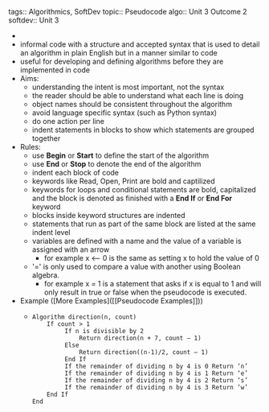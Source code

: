 tags:: Algorithmics, SoftDev
topic:: Pseudocode
algo:: Unit 3 Outcome 2
softdev:: Unit 3

-
- informal code with a structure and accepted syntax that is used to detail an algorithm in plain English but in a manner similar to code
- useful for developing and defining algorithms before they are implemented in code
- Aims:
	- understanding the intent is most important, not the syntax
	- the reader should be able to understand what each line is doing
	- object names should be consistent throughout the algorithm
	- avoid language specific syntax (such as Python syntax)
	- do one action per line
	- indent statements in blocks to show which statements are grouped together
- Rules:
	- use **Begin** or **Start** to define the start of the algorithm
	- use **End** or **Stop** to denote the end of the algorithm
	- indent each block of code
	- keywords like Read, Open, Print are bold and captilized
	- keywords for loops and conditional statements are bold, capitalized and the block is denoted as finished with a **End If** or **End For** keyword
	- blocks inside keyword structures are indented
	- statements that run as part of the same block are listed at the same indent level
	- variables are defined with a name and the value of a variable is assigned with an arrow
		- for example x <-- 0 is the same as setting x to hold the value of 0
	- '=' is only used to compare a value with another using Boolean algebra.
		- for example x = 1 is a statement that asks if x is equal to 1 and will only result in true or false when the pseudocode is executed.
- Example ([More Examples]([[Pseudocode Examples]]))
	- ```
	  Algorithm direction(n, count)
	      If count > 1
	           If n is divisible by 2
	               Return direction(n + 7, count – 1)
	           Else
	               Return direction((n-1)/2, count – 1)
	           End If
	           If the remainder of dividing n by 4 is 0 Return ‘n’
	           If the remainder of dividing n by 4 is 1 Return ‘e’
	           If the remainder of dividing n by 4 is 2 Return ‘s’
	           If the remainder of dividing n by 4 is 3 Return ‘w’
	      End If
	  End
	  ```